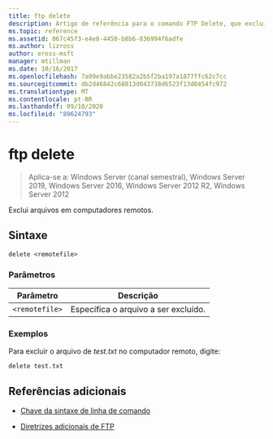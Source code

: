 ```yaml
---
title: ftp delete
description: Artigo de referência para o comando FTP Delete, que exclui arquivos em computadores remotos.
ms.topic: reference
ms.assetid: 067c45f3-e4e8-4450-b8b6-836994f6adfe
ms.author: lizross
author: eross-msft
manager: mtillman
ms.date: 10/16/2017
ms.openlocfilehash: 7a09e9abbe23582a2b5f2ba197a1877ffc62c7cc
ms.sourcegitcommit: db2d46842c68813d043738d6523f13d8454fc972
ms.translationtype: MT
ms.contentlocale: pt-BR
ms.lasthandoff: 09/10/2020
ms.locfileid: "89624793"
---
```

# <a name="ftp-delete"></a>ftp delete

> Aplica-se a: Windows Server (canal semestral), Windows Server 2019, Windows Server 2016, Windows Server 2012 R2, Windows Server 2012

Exclui arquivos em computadores remotos.

## <a name="syntax"></a>Sintaxe

```
delete <remotefile>
```

### <a name="parameters"></a>Parâmetros

| Parâmetro | Descrição |
| --------- | ----------- |
| `<remotefile>` | Especifica o arquivo a ser excluído. |

### <a name="examples"></a>Exemplos

Para excluir o arquivo de *test.txt* no computador remoto, digite:

```
delete test.txt
```

## <a name="additional-references"></a>Referências adicionais

- [Chave da sintaxe de linha de comando](command-line-syntax-key.md)

- [Diretrizes adicionais de FTP](/previous-versions/orphan-topics/ws.10/cc756013(v=ws.10))
